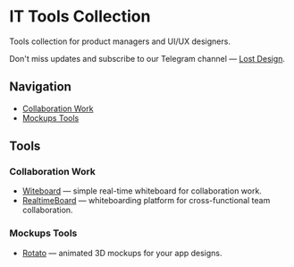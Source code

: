 # IT Tools Collection

Tools collection for product managers and UI/UX designers.

Don't miss updates and subscribe to our Telegram channel — [Lost Design](https://tglink.me/lostdesign).

## Navigation

* [Collaboration Work](#collaboration-work)
* [Mockups Tools](#mockups-tools)

## Tools

### Collaboration Work

* [Witeboard](https://www.witeboard.com/) — simple real-time whiteboard for collaboration work.
* [RealtimeBoard](https://www.realtimeboard.com/) — whiteboarding platform for
cross-functional team collaboration.

### Mockups Tools
* [Rotato](https://rotato.xyz/) — animated 3D mockups for your app designs.
